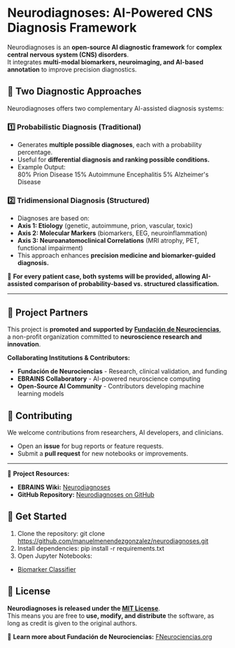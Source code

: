 # Neurodiagnoses: AI-Powered CNS Diagnosis Framework  

Neurodiagnoses is an **open-source AI diagnostic framework** for **complex central nervous system (CNS) disorders**.  
It integrates **multi-modal biomarkers, neuroimaging, and AI-based annotation** to improve precision diagnostics.

## 🔹 Two Diagnostic Approaches  

Neurodiagnoses offers two complementary AI-assisted diagnosis systems:  

### **1️⃣ Probabilistic Diagnosis (Traditional)**  
- Generates **multiple possible diagnoses**, each with a probability percentage.  
- Useful for **differential diagnosis and ranking possible conditions.**  
- Example Output:  
80% Prion Disease
15% Autoimmune Encephalitis
5% Alzheimer's Disease

### **2️⃣ Tridimensional Diagnosis (Structured)**  
- Diagnoses are based on:  
- **Axis 1: Etiology** (genetic, autoimmune, prion, vascular, toxic)  
- **Axis 2: Molecular Markers** (biomarkers, EEG, neuroinflammation)  
- **Axis 3: Neuroanatomoclinical Correlations** (MRI atrophy, PET, functional impairment)  
- This approach enhances **precision medicine and biomarker-guided diagnosis.**  

🔹 **For every patient case, both systems will be provided, allowing AI-assisted comparison of probability-based vs. structured classification.**  

---
## 🔹 Project Partners
This project is **promoted and supported by** **[Fundación de Neurociencias](https://www.fneurociencias.org)**,  
a non-profit organization committed to **neuroscience research and innovation**.

**Collaborating Institutions & Contributors:**
- **Fundación de Neurociencias** - Research, clinical validation, and funding  
- **EBRAINS Collaboratory** - AI-powered neuroscience computing  
- **Open-Source AI Community** - Contributors developing machine learning models  

## 🤝 Contributing
We welcome contributions from researchers, AI developers, and clinicians.  
- Open an **issue** for bug reports or feature requests.  
- Submit a **pull request** for new notebooks or improvements.  

---
🔗 **Project Resources:**  
- **EBRAINS Wiki:** [Neurodiagnoses](https://wiki.ebrains.eu/bin/view/Collabs/neurodiagnoses/)  
- **GitHub Repository:** [Neurodiagnoses on GitHub](https://github.com/manuelmenendezgonzalez/neurodiagnoses)  

## 🚀 Get Started
1. Clone the repository: git clone https://github.com/manuelmenendezgonzalez/neurodiagnoses.git
2. Install dependencies: pip install -r requirements.txt
3. Open Jupyter Notebooks:
- [Biomarker Classifier](https://lab.jsc.ebrains.eu/hub/user-redirect/lab/tree/shared/Neurodiagnoses/biomarker_classifier.ipynb)

## 📖 License  
**Neurodiagnoses is released under the [MIT License](LICENSE)**.  
This means you are free to **use, modify, and distribute** the software, as long as credit is given to the original authors.

🔗 **Learn more about Fundación de Neurociencias:** [FNeurociencias.org](https://www.fneurociencias.org)
